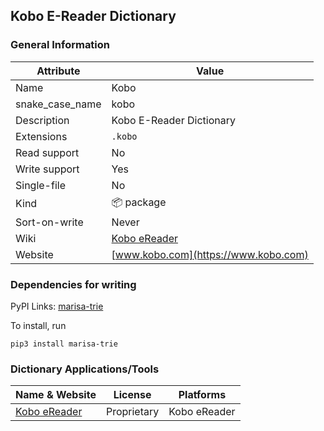 
## Kobo E-Reader Dictionary ##

### General Information ###
Attribute | Value
--------- | -------
Name | Kobo
snake_case_name | kobo
Description | Kobo E-Reader Dictionary
Extensions | `.kobo`
Read support | No
Write support | Yes
Single-file | No
Kind | 📦 package
Sort-on-write | Never
Wiki | [Kobo eReader](https://en.wikipedia.org/wiki/Kobo_eReader)
Website | [www.kobo.com](https://www.kobo.com)





### Dependencies for writing ###
PyPI Links: [marisa-trie](https://pypi.org/project/marisa-trie)

To install, run

    pip3 install marisa-trie


### Dictionary Applications/Tools ###
Name & Website | License | Platforms
-------------- | ------- | ---------
[Kobo eReader](https://www.kobo.com) | Proprietary | Kobo eReader
